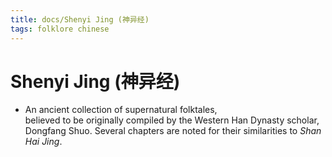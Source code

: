 ```yaml
---
title: docs/Shenyi Jing (神异经)
tags: folklore chinese
---
```


# Shenyi Jing (神异经)
- An ancient collection of supernatural folktales,  
	believed to be originally compiled by the Western Han Dynasty scholar,  
	Dongfang Shuo. Several chapters are noted for their similarities to _Shan  
	Hai Jing_.